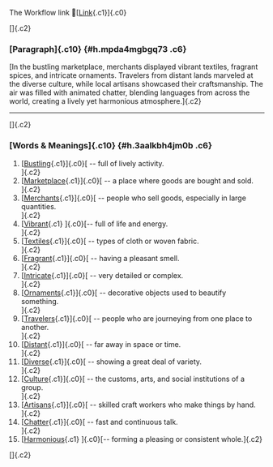 The Workflow link
👏[[Link](https://www.google.com/url?q=http://www.google.com&sa=D&source=editors&ust=1759873251478684&usg=AOvVaw0XOdbzRRfvC1-WKabYDKe0){.c1}]{.c0}

[]{.c2}

### [Paragraph]{.c10} {#h.mpda4mgbgq73 .c6}

[In the bustling marketplace, merchants displayed vibrant textiles,
fragrant spices, and intricate ornaments. Travelers from distant lands
marveled at the diverse culture, while local artisans showcased their
craftsmanship. The air was filled with animated chatter, blending
languages from across the world, creating a lively yet harmonious
atmosphere.]{.c2}

------------------------------------------------------------------------

[]{.c2}

### [Words & Meanings]{.c10} {#h.3aalkbh4jm0b .c6}

1.  [[Bustling](https://www.google.com/url?q=http://www.google.com&sa=D&source=editors&ust=1759873251479764&usg=AOvVaw1nYVWkNxGgsqnsPc7vjxqC){.c1}]{.c0}[ --
    full of lively activity.\
    ]{.c2}
2.  [[Marketplace](https://www.google.com/url?q=http://www.google.com&sa=D&source=editors&ust=1759873251479954&usg=AOvVaw0SFD9j9sY_o9K1fkf9RZHd){.c1}]{.c0}[ --
    a place where goods are bought and sold.\
    ]{.c2}
3.  [[Merchants](https://www.google.com/url?q=http://www.google.com&sa=D&source=editors&ust=1759873251480176&usg=AOvVaw3ZFEzV69uSH2B2wUYyrsh2){.c1}]{.c0}[ --
    people who sell goods, especially in large quantities.\
    ]{.c2}
4.  [[Vibrant](https://www.google.com/url?q=http://www.google.com&sa=D&source=editors&ust=1759873251480462&usg=AOvVaw2lGcJr5fTZ3yKCIULScxch){.c1}
    ]{.c0}[-- full of life and energy.\
    ]{.c2}
5.  [[Textiles](https://www.google.com/url?q=http://www.google.com&sa=D&source=editors&ust=1759873251480627&usg=AOvVaw3_6-i90XRooi1Wj18ai-Xy){.c1}]{.c0}[ --
    types of cloth or woven fabric.\
    ]{.c2}
6.  [[Fragrant](https://www.google.com/url?q=http://www.google.com&sa=D&source=editors&ust=1759873251480797&usg=AOvVaw0oXNCzH70CqjB-JnKUgPud){.c1}]{.c0}[ --
    having a pleasant smell.\
    ]{.c2}
7.  [[Intricate](https://www.google.com/url?q=http://www.google.com&sa=D&source=editors&ust=1759873251480959&usg=AOvVaw0-JRiUDSt5pIwvF6qexhMF){.c1}]{.c0}[ --
    very detailed or complex.\
    ]{.c2}
8.  [[Ornaments](https://www.google.com/url?q=http://www.google.com&sa=D&source=editors&ust=1759873251481114&usg=AOvVaw1luikDnywSMvTRj9EgxN99){.c1}]{.c0}[ --
    decorative objects used to beautify something.\
    ]{.c2}
9.  [[Travelers](https://www.google.com/url?q=http://www.google.com&sa=D&source=editors&ust=1759873251481301&usg=AOvVaw1TdsosA3F13vC4O53YYJKi){.c1}]{.c0}[ --
    people who are journeying from one place to another.\
    ]{.c2}
10. [[Distant](https://www.google.com/url?q=http://www.google.com&sa=D&source=editors&ust=1759873251481568&usg=AOvVaw16Stox0Hpm6dX6OT55M7HQ){.c1}]{.c0}[ --
    far away in space or time.\
    ]{.c2}
11. [[Diverse](https://www.google.com/url?q=http://www.google.com&sa=D&source=editors&ust=1759873251481725&usg=AOvVaw14zA4mUFQmqKHprpvv5SQi){.c1}]{.c0}[ --
    showing a great deal of variety.\
    ]{.c2}
12. [[Culture](https://www.google.com/url?q=http://www.google.com&sa=D&source=editors&ust=1759873251481878&usg=AOvVaw0yronrHNq1OHsNov71varE){.c1}]{.c0}[ --
    the customs, arts, and social institutions of a group.\
    ]{.c2}
13. [[Artisans](https://www.google.com/url?q=http://www.google.com&sa=D&source=editors&ust=1759873251482070&usg=AOvVaw09_r6jHvQqT3EkiAZiWg6M){.c1}]{.c0}[ --
    skilled craft workers who make things by hand.\
    ]{.c2}
14. [[Chatter](https://www.google.com/url?q=http://www.google.com&sa=D&source=editors&ust=1759873251482240&usg=AOvVaw24-E9eT4TRdOPCqDl3KsPG){.c1}]{.c0}[ --
    fast and continuous talk.\
    ]{.c2}
15. [[Harmonious](https://www.google.com/url?q=http://www.google.com&sa=D&source=editors&ust=1759873251482396&usg=AOvVaw3f6OmBQ_QXZivH79EMqQYh){.c1}
    ]{.c0}[-- forming a pleasing or consistent whole.]{.c2}

[]{.c2}
